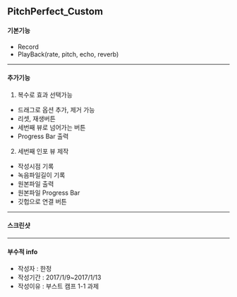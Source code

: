 ## PitchPerfect_Custom

#### 기본기능

* Record
* PlayBack(rate, pitch, echo, reverb)

----
#### 추가기능

1. 복수로 효과 선택가능
  * 드래그로 옵션 추가, 제거 가능
  * 리셋, 재생버튼
  * 세번째 뷰로 넘어가는 버튼
  * Progress Bar 출력
  
2. 세번째 인포 뷰 제작
  * 작성시점 기록
  * 녹음파일길이 기록
  * 원본파일 출력
  * 원본파일 Progress Bar
  * 깃헙으로 연결 버튼
  
----
#### 스크린샷


----
#### 부수적 info
* 작성자 : 한정
* 작성기간 : 2017/1/9~2017/1/13
* 작성이유 : 부스트 캠프 1-1 과제
